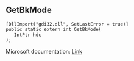 ## GetBkMode

```
[DllImport("gdi32.dll", SetLastError = true)]
public static extern int GetBkMode(
   IntPtr hdc
);
```

Microsoft documentation: [Link](https://docs.microsoft.com/en-us/windows/win32/api/wingdi/nf-wingdi-getbkmode)
